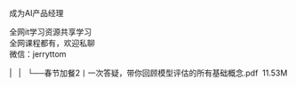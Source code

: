 成为AI产品经理

全网it学习资源共享学习<br>全网课程都有，欢迎私聊<br>微信：jerryttom<br>

| &nbsp;&nbsp;| &nbsp;&nbsp;└──春节加餐2丨一次答疑，带你回顾模型评估的所有基础概念.pdf &nbsp;11.53M